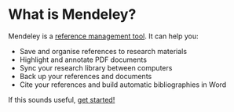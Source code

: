 # What is Mendeley?

Mendeley is a [reference management tool](https://en.wikipedia.org/wiki/Reference_management_software). It can help you:

- Save and organise references to research materials
- Highlight and annotate PDF documents
- Sync your research library between computers
- Back up your references and documents
- Cite your references and build automatic bibliographies in Word

If this sounds useful, [get started!](getting-started)